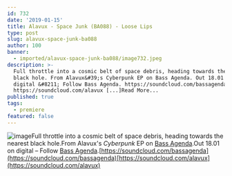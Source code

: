 ```yaml
---
id: 732
date: '2019-01-15'
title: Alavux - Space Junk (BA088) - Loose Lips
type: post
slug: alavux-space-junk-ba088
author: 100
banner:
  - imported/alavux-space-junk-ba088/image732.jpeg
description: >-
  Full throttle into a cosmic belt of space debris, heading towards the nearest
  black hole. From Alavux&#39;s Cyberpunk EP on Bass Agenda. Out 18.01 on
  digital &#8211; Follow Bass Agenda. https://soundcloud.com/bassagenda
  https://soundcloud.com/alavux [...]Read More...
published: true
tags:
  - premiere
featured: false
---
```

![image](../imported/alavux-space-junk-ba088/image732.jpeg)Full throttle into a cosmic belt of space debris, heading towards the nearest black hole.From Alavux's _Cyberpunk_ EP on [Bass Agenda](https://bassagendarecordings.bandcamp.com/).Out 18.01 on digital – Follow [Bass Agenda](https://bassagendarecordings.bandcamp.com/).[https://soundcloud.com/bassagenda](https://soundcloud.com/bassagenda)[https://soundcloud.com/alavux](https://soundcloud.com/alavux)